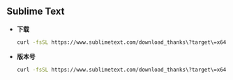 ## Sublime Text

- **下载**   
  ```bash
  curl -fsSL https://www.sublimetext.com/download_thanks\?target\=x64-deb | grep amd64.deb | cut -d'"' -f2 | head -n 1
  ```
  
- **版本号**
  ```bash
  curl -fsSL https://www.sublimetext.com/download_thanks\?target\=x64-deb | grep amd64.deb | cut -d'"' -f2 | head -n 1 | grep -oP '(?<=-)[0-9]+(?=_amd64)'
  ```